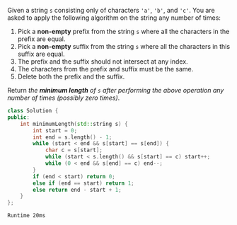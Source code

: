 Given a string `s` consisting only of characters `'a'`, `'b'`, and `'c'`. You are asked to apply the following algorithm on the string any number of times:

1. Pick a **non-empty** prefix from the string `s` where all the characters in the prefix are equal.
2. Pick a **non-empty** suffix from the string `s` where all the characters in this suffix are equal.
3. The prefix and the suffix should not intersect at any index.
4. The characters from the prefix and suffix must be the same.
5. Delete both the prefix and the suffix.

Return _the **minimum length** of `s` after performing the above operation any number of times (possibly zero times)_.


```cpp
class Solution {
public:
    int minimumLength(std::string s) {
        int start = 0;
        int end = s.length() - 1;
        while (start < end && s[start] == s[end]) {
            char c = s[start];
            while (start < s.length() && s[start] == c) start++;
            while (0 < end && s[end] == c) end--;
        }
        if (end < start) return 0;
        else if (end == start) return 1;
        else return end - start + 1;
    }
};
```
`Runtime 20ms`